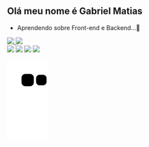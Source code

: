 ## Olá meu nome é Gabriel Matias 


- Aprendendo sobre Front-end e Backend...🔭

 <div>
  <a href="https://github.com/gabrielmatiass">
  <img height="180em" src="https://github-readme-stats.vercel.app/api?username=gabrielmatiass&show_icons=true&theme=algolia&include_all_commits=true&count_private=true"/>
  <img height="180em" src="https://github-readme-stats.vercel.app/api/top-langs/?username=gabrielmatiass&layout=compact&langs_count=16&theme=algolia"/>
</div>
  
  
  
<div>
   <a href="https://twitter.com/_GabrielMatiass" target="_blank"><img src="https://img.shields.io/badge/Twitter-1DA1F2?style=for-the-badge&logo=twitter&logoColor=white"><a/>
   <a href="https://www.linkedin.com/in/gabriel-matias-9b4089213/" target="_blank"><img src="https://img.shields.io/badge/LinkedIn-0077B5?style=for-the-badge&logo=linkedin&logoColor=white"><a/> 
   <a href="https://www.instagram.com/_gabriel.matiass/" target="_blank"><img src="https://img.shields.io/badge/Instagram-E4405F?style=for-the-badge&logo=instagram&logoColor=white"><a/>
   <a href="https://mail.google.com/mail/u/0/#inbox" target="_blank"><img src="https://img.shields.io/badge/Gmail-D14836?style=for-the-badge&logo=gmail&logoColor=white"></a>
</div>

![Snake animation](https://github.com/GabrielMatiasS/Gabrielmatiass/blob/output/github-contribution-grid-snake.svg)
